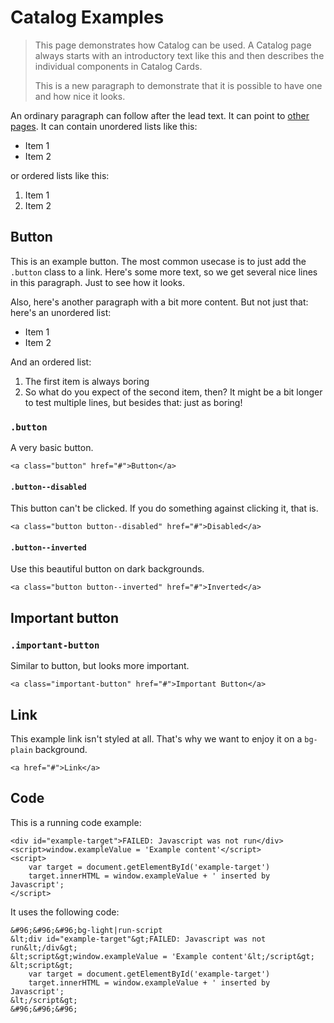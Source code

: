 # Catalog Examples

> This page demonstrates how Catalog can be used. A Catalog page always starts with an introductory text like this and then describes the individual components in Catalog Cards.
>
> This is a new paragraph to demonstrate that it is possible to have one and how nice it looks.

An ordinary paragraph can follow after the lead text. It can point to [other pages](#/). It can contain unordered lists like this:

- Item 1
- Item 2

or ordered lists like this:

1. Item 1
2. Item 2

## Button

This is an example button. The most common usecase is to just add the `.button` class to a link. Here's some more text, so we get several nice lines in this paragraph. Just to see how it looks.

Also, here's another paragraph with a bit more content. But not just that: here's an unordered list:

- Item 1
- Item 2

And an ordered list:

1. The first item is always boring
2. So what do you expect of the second item, then? It might be a bit longer to test multiple lines, but besides that: just as boring!

### `.button`

A very basic button.

```
<a class="button" href="#">Button</a>
```

#### `.button--disabled`

This button can't be clicked. If you do something against clicking it, that is.

```
<a class="button button--disabled" href="#">Disabled</a>
```

#### `.button--inverted`

Use this beautiful button on dark backgrounds.

```bg-dark-pattern
<a class="button button--inverted" href="#">Inverted</a>
```

## Important button

### `.important-button`

Similar to button, but looks more important.

```
<a class="important-button" href="#">Important Button</a>
```


## Link

This example link isn't styled at all. That's why we want to enjoy it on a `bg-plain` background.

```bg-plain
<a href="#">Link</a>
```


## Code

This is a running code example:

```bg-light|run-script
<div id="example-target">FAILED: Javascript was not run</div>
<script>window.exampleValue = 'Example content'</script>
<script>
    var target = document.getElementById('example-target')
    target.innerHTML = window.exampleValue + ' inserted by Javascript';
</script>
```

It uses the following code:

```specimen-code
&#96;&#96;&#96;bg-light|run-script
&lt;div id="example-target"&gt;FAILED: Javascript was not run&lt;/div&gt;
&lt;script&gt;window.exampleValue = 'Example content'&lt;/script&gt;
&lt;script&gt;
    var target = document.getElementById('example-target')
    target.innerHTML = window.exampleValue + ' inserted by Javascript';
&lt;/script&gt;
&#96;&#96;&#96;
```
